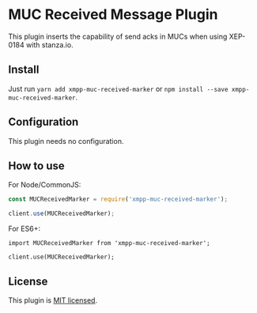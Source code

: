 # MUC Received Message Plugin

This plugin inserts the capability of send acks in MUCs when using XEP-0184 with stanza.io.

## Install

Just run ```yarn add xmpp-muc-received-marker``` or ```npm install --save xmpp-muc-received-marker```.

## Configuration

This plugin needs no configuration.

## How to use

For Node/CommonJS:

```javascript
const MUCReceivedMarker = require('xmpp-muc-received-marker');

client.use(MUCReceivedMarker);
``` 

For ES6+:
```ecmascript 6
import MUCReceivedMarker from 'xmpp-muc-received-marker';

client.use(MUCReceivedMarker);
```

## License

This plugin is [MIT licensed](./LICENSE).
